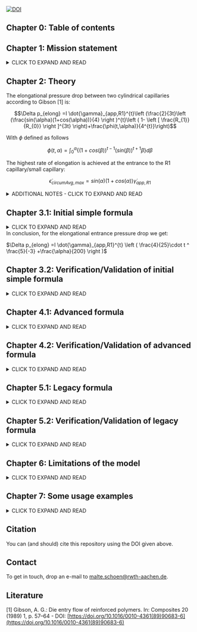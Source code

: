 [![DOI](https://zenodo.org/badge/791671677.svg)](https://doi.org/10.5281/zenodo.13999721)

## Chapter 0: Table of contents

## Chapter 1: Mission statement

<details>
<summary>CLICK TO EXPAND AND READ</summary>
This repository is supposed to hold information

1. on the relations between elongational/extensional viscosity AND flow rate AND elongational/extensional pressure drop
2. on the formulae developed by Gibson in the late eighties to depict these relations
3. on our newer formula that gives up some accuracy in order to become a useful tool for everyday engineering work.

</details>

## Chapter 2: Theory

The elongational pressure drop between two cylindrical capillaries according to Gibson [1] is: 
```math
\Delta p_{elong} =I \dot{\gamma}_{app,R1}^{t}\left (\frac{2}{3t}\left (\frac{sin(\alpha)(1+cos(\alpha))}{4} \right )^{t}\left ( 1- \left [ \frac{R_{1}}{R_{0}} \right ]^{3t} \right)+\frac{\phi(t,\alpha)}{4^{t}}\right)
```
With $\phi$ defined as follows 

```math
\phi(t,\alpha) = \int_{0}^{\alpha}\left \{(1+cos(\beta))^{t-1} (sin(\beta))^{t+1} \beta  \right \}  d\beta
```

The highest rate of elongation is achieved at the entrance to the R1 capillary/small capillary:
```math
\dot{\epsilon}_{circumAvg,max}= sin(\alpha)(1+cos(\alpha)) \dot{\gamma}_{app,R1}
```

<details>
<summary>ADDITIONAL NOTES - CLICK TO EXPAND AND READ</summary>
With I and t defining the elongational viscosity and the elongational stress, both following a simple power law:

$\eta_{elong} =I \dot{\epsilon}^{t-1}$

$\sigma_{elong} =I \dot{\epsilon}^{t}$

R1, R0 and alpha define the geometry of the capilliaries
- R0 is the bigger radius
- R1 is the smaller radius
- alpha is the conical half-angle (90 degrees for 'butted' capillaries, 59 degrees for holes drilled with DIN 1897 drill bits)

$\dot{\gamma}_{app,R1}$ is the apparent shear rate in the small capillary. The (circumferentially averaged) elongation rate present in the transition section between the cylindrical bores depends on the local radius R :

$\dot{\epsilon}_{circumAvg}= sin(\alpha)(1+cos(\alpha)) \frac {\dot{Q}}{R^{3}\pi}$
  
</details>



## Chapter 3.1: Initial simple formula

<details>
<summary>CLICK TO EXPAND AND READ</summary>

As seen above, $\phi$ only depends on $\alpha$ and $t$.

Considering only the term in the brackets, the influencing factors are
- Elongational viscosity power law exponent t (expected to fall between 1 and 0.25)
- Half-angle alpha (expected to fall between 30 and 90 degrees)

Hence it is easy to tabulate it and arrive at an approximation formula (in which $\alpha$ in degrees is to be input):

$\phi(t,\alpha) = max(0,\frac{1.2\alpha-33}{100})$

See figure 1 below for the quality of the approximation.

![figure1](https://github.com/malteschoen/fasterGibsonForExtensionalFlowBetweenCapillaries/blob/main/media/figure_1.png)
Figure 1: Approximation of $\phi$

However, this only eliminates the last component of Gibsons unwieldy equation. 
Considering the entire term in the brackets, the influencing factors are
- Ratio of the radii (expected to fall between 1-to-5 and 1-to-30)
- Elongational viscosity power law exponent t (expected to fall between 1 and 0.25)
- Half-angle alpha (expected to fall between 30 and 90 degrees)

We can now tabulate these results at the discrete combinations given above and develop a simpler function to represent the surface (green surface in figure 2) and plot both visually:

The function of the surface is given by:

$\frac{4}{25}\cdot t ^ \frac{5}{-3} +\frac{\alpha}{200}$

It becomes clear that the influence of the ratio of the radii is small for all t > 0.25.

![figure2](https://github.com/malteschoen/fasterGibsonForExtensionalFlowBetweenCapillaries/blob/main/media/figure_2.png)
Figure 2: Approximation of 'bracketed term'

</details>
In conclusion, for the elongational entrance pressure drop we get:

$\Delta p_{elong} =I \dot{\gamma}_{app,R1}^{t} \left ( \frac{4}{25}\cdot t ^ \frac{5}{-3} +\frac{\alpha}{200}  \right )$


## Chapter 3.2: Verification/Validation of initial simple formula

<details>
<summary>CLICK TO EXPAND AND READ</summary>

If we use the data on injection capillary rheometer entrance pressure drops given by [1] in their figure 7, we can compare our mathematical model to real-world data.
Please note that we use the power-law parameters of elongational viscosity given by [1] in their table 1.

![figure3](https://github.com/malteschoen/fasterGibsonForExtensionalFlowBetweenCapillaries/blob/main/media/figure_3.png)
Figure 3: Approximation of 'bracketed term'

Expressed in mathematical terms, our formula results in an average error of 0.5 bar or 12 % (i.e. our model usually predicts higher values).

</details>

## Chapter 4.1: Advanced formula

<details>
<summary>CLICK TO EXPAND AND READ</summary>

WIP


</details>

## Chapter 4.2: Verification/Validation of advanced formula

<details>
<summary>CLICK TO EXPAND AND READ</summary>

WIP


</details>

## Chapter 5.1: Legacy formula

<details>
<summary>CLICK TO EXPAND AND READ</summary>

$\Delta p_{elong} =I \dot{\gamma}_{app,R1}^{t} \left ( \left [ \frac{4}{3}(1-t) \right ]-\frac{\alpha}{250} \right )$


</details>

## Chapter 5.2: Verification/Validation of legacy formula

<details>
<summary>CLICK TO EXPAND AND READ</summary>

WIP


</details>



## Chapter 6: Limitations of the model

<details>
<summary>CLICK TO EXPAND AND READ</summary>

Like every other model, this model is wrong in the sense that it does not capture the entirety of the physical processes involved. Consequently it can only serve an an useful approximation provided a specific set of conditions is met. I hope that the model - like many other engineering model - is useful still.

The model assumes:
- isothermal flow
- no shear contribution to entrance pressure loss
- isotropic material (consequently, applicability to filled materials cannot be presumed)
- no relaxation phenomena (no thixotropy, infinitely short relaxation times)

</details>

## Chapter 7: Some usage examples

<details>
<summary>CLICK TO EXPAND AND READ</summary>

WIP

</details>


## Citation

You can (and should) cite this repository using the DOI given above.

## Contact

To get in touch, drop an e-mail to malte.schoen@rwth-aachen.de.


## Literature
[1]  Gibson, A. G.: Die entry flow of reinforced polymers. In: Composites 20 (1989) 1, p. 57–64 - DOI: [https://doi.org/10.1016/0010-4361(89)90683-6](https://doi.org/10.1016/0010-4361(89)90683-6)


